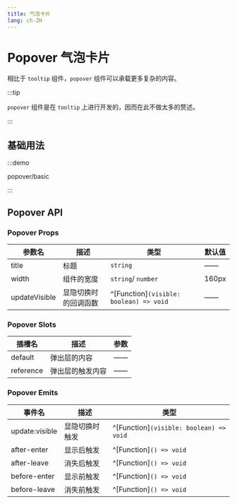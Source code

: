 ```yaml
---
title: 气泡卡片
lang: ch-ZH
---
```


# Popover 气泡卡片

相比于 `tooltip` 组件，`popover` 组件可以承载更多复杂的内容。

:::tip

`popover` 组件是在 `tooltip` 上进行开发的，因而在此不做太多的赘述。

:::

## 基础用法

:::demo

popover/basic

:::

## Popover API

### Popover Props

| 参数名        | 描述                 | 类型                                    | 默认值 |
| ------------- | -------------------- | --------------------------------------- | ------ |
| title         | 标题                 | `string`                                | ——     |
| width         | 组件的宽度           | `string`/ `number`                      | 160px  |
| updateVisible | 显隐切换时的回调函数 | ^[Function]`(visible: boolean) => void` | ——     |

### Popover Slots

| 插槽名    | 描述             | 参数 |
| --------- | ---------------- | ---- |
| default   | 弹出层的内容     | ——   |
| reference | 弹出层的触发内容 | ——   |

### Popover Emits

| 事件名         | 描述           | 类型                                    |
| -------------- | -------------- | --------------------------------------- |
| update:visible | 显隐切换时触发 | ^[Function]`(visible: boolean) => void` |
| after-enter    | 显示后触发     | ^[Function]`() => void`                 |
| after-leave    | 消失后触发     | ^[Function]`() => void`                 |
| before-enter   | 显示前触发     | ^[Function]`() => void`                 |
| before-leave   | 消失前触发     | ^[Function]`() => void`                 |
